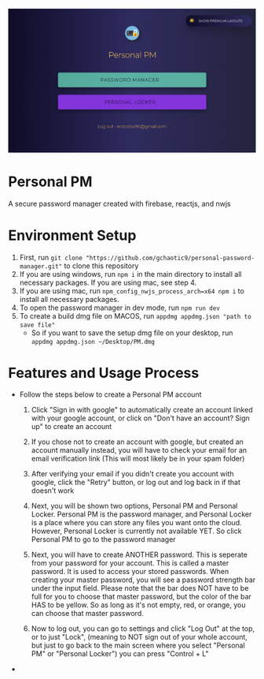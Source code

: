 ![What is this](Sample.png)
# Personal PM

A secure password manager created with firebase, reactjs, and nwjs

# Environment Setup

1. First, run `git clone "https://github.com/gchaotic9/personal-password-manager.git"` to clone this repository
2. If you are using windows, run `npm i` in the main directory to install all necessary packages. If you are using mac, see step 4.
3. If you are using mac, run `npm_config_nwjs_process_arch=x64 npm i` to install all necessary packages.
4. To open the password manager in dev mode, run `npm run dev`
5. To create a build dmg file on MACOS, run `appdmg appdmg.json "path to save file"`
    - So if you want to save the setup dmg file on your desktop, run `appdmg appdmg.json ~/Desktop/PM.dmg`

# Features and Usage Process
- Follow the steps below to create a Personal PM account
    1. Click "Sign in with google" to automatically create an account linked with your google account,
    or click on "Don't have an account? Sign up" to create an account

    2. If you chose not to create an account with google, but created an account manually instead, you will have to check your email for an email verification link (This will most likely be in your spam folder)
    
    3. After verifying your email if you didn't create you account with google, click the "Retry" button, or log out and log back in if that doesn't work

    4. Next, you will be shown two options, Personal PM and Personal Locker. Personal PM is the password manager, and Personal Locker is a place where you can store any files you want onto the cloud. However, Personal Locker is currently not available YET. So click Personal PM to go to the password manager

    5. Next, you will have to create ANOTHER password. This is seperate from your password for your account.
    This is called a master password. It is used to access your stored passwords. When creating your
    master password, you will see a password strength bar under the input field. Please note that the bar
    does NOT have to be full for you to choose that master password, but the color of the bar HAS to be yellow.
    So as long as it's not empty, red, or orange, you can choose that master password.

    6. Now to log out, you can go to settings and click "Log Out" at the top, or to just "Lock", (meaning to NOT sign out of your whole account, but just to go back to the main screen where you select "Personal PM" or "Personal Locker") you can press "Control + L"

- 